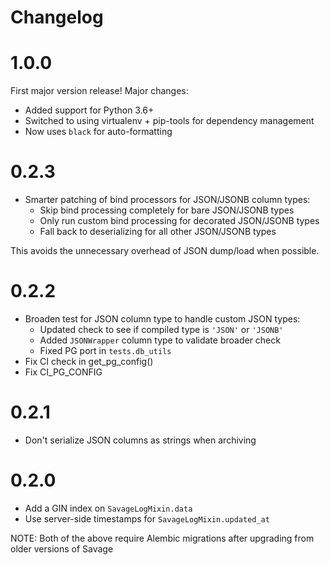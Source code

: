 Changelog
=========

# 1.0.0

First major version release! Major changes:
* Added support for Python 3.6+
* Switched to using virtualenv + pip-tools for dependency management
* Now uses `black` for auto-formatting

# 0.2.3

* Smarter patching of bind processors for JSON/JSONB column types:
  * Skip bind processing completely for bare JSON/JSONB types
  * Only run custom bind processing for decorated JSON/JSONB types
  * Fall back to deserializing for all other JSON/JSONB types

This avoids the unnecessary overhead of JSON dump/load when possible.

# 0.2.2

* Broaden test for JSON column type to handle custom JSON types:
   * Updated check to see if compiled type is `'JSON'` or `'JSONB'`
   * Added `JSONWrapper` column type to validate broader check
   * Fixed PG port in `tests.db_utils`
* Fix CI check in get_pg_config()
* Fix CI_PG_CONFIG

# 0.2.1

* Don't serialize JSON columns as strings when archiving

# 0.2.0

* Add a GIN index on `SavageLogMixin.data`
* Use server-side timestamps for `SavageLogMixin.updated_at`

NOTE: Both of the above require Alembic migrations after upgrading from older versions of Savage
